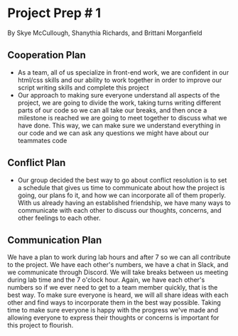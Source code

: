 # Project Prep # 1
 By Skye McCullough, Shanythia Richards, and Brittani Morganfield 

## Cooperation Plan

* As a team, all of us specialize in front-end work, we are confident in our html/css skills and our ability to work together in order to improve our script writing skills and complete this project
* Our approach to making sure everyone understand all aspects of the project, we are going to divide the work, taking turns writing different parts of our code so we can all take our breaks, and then once a milestone is reached we are going to meet together to discuss what we have done. This way, we can make sure we understand everything in our code and we can ask any questions we might have about our teammates code

## Conflict Plan

* Our group decided the best way to go about conflict resolution is to set a schedule that gives us time to communicate about how the project is going, our plans fo it, and how we can incorporate all of them properly. With us already having an established friendship, we have many ways to communicate with each other to discuss our thoughts, concerns, and other feelings to each other.

## Communication Plan

We have a plan to work during lab hours and after 7 so we can all contribute to the project. We have each other's numbers, we have a chat in Slack, and we communicate through Discord. We will take breaks between us meeting during lab time and the 7 o'clock hour. Again, we have each other's numbers so if we ever need to get to a team member quickly, that is the best way. To make sure everyone is heard, we will all share ideas with each other and find ways to incorporate them in the best way possible. Taking time to make sure everyone is happy with the progress we've made and allowing everyone to express their thoughts or concerns is important for this project to flourish.